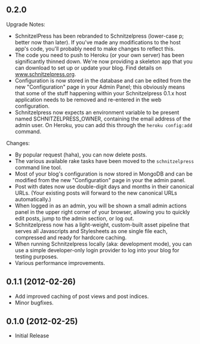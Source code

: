 ## 0.2.0

Upgrade Notes:

* SchnitzelPress has been rebranded to Schnitzelpress (lower-case p; better now than later). If you've made any modifications to the host app's code, you'll probably need to make changes to reflect this.
* The code you need to push to Heroku (or your own server) has been significantly thinned down. We're now providing a skeleton app that you can download to set up or update your blog. Find details on www.schnitzelpress.org.
* Configuration is now stored in the database and can be edited from the new "Configuration" page in your Admin Panel; this obviously means that some of the stuff happening within your Schnitzelpress 0.1.x host application needs to be removed and re-entered in the web configuration.
* Schnitzelpress now expects an environment variable to be present named SCHNITZELPRESS_OWNER, containing the email address of the admin user. On Heroku, you can add this through the `heroku config:add` command.

Changes:

* By popular request (haha), you can now delete posts.
* The various available rake tasks have been moved to the `schnitzelpress` command line tool.
* Most of your blog's configuration is now stored in MongoDB and can be modified from the new "Configuration" page in your the admin panel.
* Post with dates now use double-digit days and months in their canonical URLs. (Your existing posts will forward to the new canonical URLs automatically.)
* When logged in as an admin, you will be shown a small admin actions panel in the upper right corner of your browser, allowing you to quickly edit posts, jump to the admin section, or log out.
* Schnitzelpress now has a light-weight, custom-built asset pipeline that serves all Javascripts and Stylesheets as one single file each, compressed and ready for hardcore caching.
* When running Schnitzelpress locally (aka: development mode), you can use a simple developer-only login provider to log into your blog for testing purposes.
* Various performance improvements.

## 0.1.1 (2012-02-26)

* Add improved caching of post views and post indices.
* Minor bugfixes.

## 0.1.0 (2012-02-25)

* Initial Release

